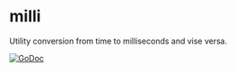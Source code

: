 milli
=====

Utility conversion from time to milliseconds and vise versa.

[![GoDoc](https://godoc.org/github.com/SyntropyDev/milli?status.svg)](https://godoc.org/github.com/SyntropyDev/milli)